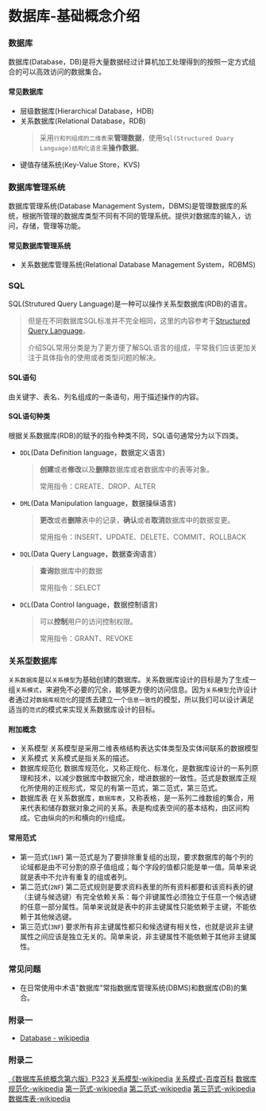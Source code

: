 # 数据库-基础概念介绍

### 数据库
数据库(Database，DB)是将大量数据经过计算机加工处理得到的按照一定方式组合的可以高效访问的数据集合。

#### 常见数据库
- 层级数据库(Hierarchical Database，HDB)
- 关系数据库(Relational Database，RDB)
    > 采用`行和列组成的二维表`来**管理数据**，使用`Sql(Structured Quary Language)结构化语言`来**操作数据**。
- 键值存储系统(Key-Value Store，KVS)

### 数据库管理系统
数据库管理系统(Database Management System，DBMS)是管理数据库的系统，根据所管理的数据库类型不同有不同的管理系统。提供对数据库的输入，访问，存储，管理等功能。

#### 常见数据库管理系统
- 关系数据库管理系统(Relational Database Management System，RDBMS)

### SQL
SQL(Strutured Query Language)是一种可以操作关系型数据库(RDB)的语言。
> 但是在不同数据库SQL标准并不完全相同，这里的内容参考于[Structured Query Language](https://en.wikibooks.org/wiki/Structured_Query_Language)。
>
> 介绍SQL常用分类是为了更方便了解SQL语言的组成，平常我们应该更加关注于具体指令的使用或者类型问题的解决。

#### SQL语句
由关键字、表名、列名组成的一条语句，用于描述操作的内容。

#### SQL语句种类
根据关系数据库(RDB)的赋予的指令种类不同，SQL语句通常分为以下四类。

- `DDL`(Data Definition language，数据定义语言)
    > **创建**或者**修改**以及**删除**数据库或者数据库中的表等对象。
    > 
    > 常用指令：CREATE、DROP、ALTER
    
- `DML`(Data Manipulation language，数据操纵语言)
    > **更改**或者**删除**表中的记录，**确认**或者**取消**数据库中的数据变更。
    > 
    > 常用指令：INSERT、UPDATE、DELETE、COMMIT、ROLLBACK
    
- `DQL`(Data Query Language，数据查询语言）
    > **查询**数据库中的数据
    > 
    > 常用指令：SELECT
    
- `DCL`(Data Control language，数据控制语言)
    > 可以**控制**用户的访问控制权限。
    > 
    > 常用指令：GRANT、REVOKE
### 关系型数据库
`关系数据库`是以`关系模型`为基础创建的数据库。关系数据库设计的目标是为了生成一组`关系模式`，来避免不必要的冗余，能够更方便的访问信息。因为`关系模型`允许设计者通过对`数据库规范化`的提炼去建立一个`信息一致性`的模型，所以我们可以设计满足适当的`范式`的模式来实现关系数据库设计的目标。
#### 附加概念
- 关系模型
关系模型是采用二维表格结构表达实体类型及实体间联系的数据模型
- 关系模式
关系模式是指关系的描述。
- 数据库规范化
数据库规范化，又称正规化、标准化，是数据库设计的一系列原理和技术，以减少数据库中数据冗余，增进数据的一致性。范式是数据库正规化所使用的正规形式，常见的有第一范式，第二范式，第三范式。
- 数据库表
在关系数据库，`数据库表`，又称表格，是一系列二维数组的集合，用来代表和储存数据对象之间的关系。表是构成表空间的基本结构，由区间构成。它由纵向的`列`和横向的`行`组成。

#### 常用范式
- 第一范式(`1NF`)
第一范式是为了要排除重复组的出现，要求数据库的每个列的论域都是由不可分割的原子值组成；每个字段的值都只能是单一值。简单来说就是表中不允许有重复的组或者列。
- 第二范式(`2NF`)
第二范式规则是要求资料表里的所有资料都要和该资料表的键（主键与候选键）有完全依赖关系：每个非键属性必须独立于任意一个候选键的任意一部分属性。简单来说就是表中的非主键属性只能依赖于主键，不能依赖于其他候选键。
- 第三范式(`3NF`)
要求所有非主键属性都只和候选键有相关性，也就是说非主键属性之间应该是独立无关的。简单来说，非主键属性不能依赖于其他非主键属性。

### 常见问题
- 在日常使用中术语"数据库"常指数据库管理系统(DBMS)和数据库(DB)的集合。

### 附录一
- [Database - wikipedia](https://en.wikipedia.org/wiki/Database)

### 附录二
[《数据库系统概念第六版》P323]()
[关系模型-wikipedia](https://zh.wikipedia.org/wiki/%E5%85%B3%E7%B3%BB%E6%A8%A1%E5%9E%8B)
[关系模式-百度百科](https://baike.baidu.com/item/%E5%85%B3%E7%B3%BB%E6%A8%A1%E5%BC%8F)
[数据库规范化-wikipedia](https://zh.wikipedia.org/wiki/%E6%95%B0%E6%8D%AE%E5%BA%93%E8%A7%84%E8%8C%83%E5%8C%96)
[第一范式-wikipedia](https://zh.wikipedia.org/wiki/%E7%AC%AC%E4%B8%80%E6%AD%A3%E8%A6%8F%E5%8C%96)
[第二范式-wikipedia](https://zh.wikipedia.org/wiki/%E7%AC%AC%E4%BA%8C%E6%AD%A3%E8%A6%8F%E5%8C%96)
[第三范式-wikipedia](https://zh.wikipedia.org/wiki/%E7%AC%AC%E4%B8%89%E6%AD%A3%E8%A6%8F%E5%8C%96)
[数据库表-wikipedia](https://zh.wikipedia.org/wiki/%E6%95%B0%E6%8D%AE%E5%BA%93%E8%A1%A8)